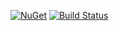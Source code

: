 [![NuGet](https://img.shields.io/nuget/v/GenericBuffer.Core.svg?style=flat)](https://www.nuget.org/packages/GenericBuffer.Core/)
[![Build Status](https://ci.appveyor.com/api/projects/status/github/chyczewski-maciej/genericbuffer?branch=master&svg=true)](https://ci.appveyor.com/project/chyczewski-maciej/genericbuffer/branch/master)